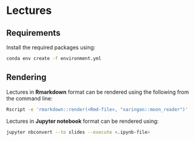 # Lectures

## Requirements

Install the required packages using:
```bash
conda env create -f environment.yml
```

## Rendering

Lectures in **Rmarkdown** format can be rendered using the following from
the command line:

```bash
Rscript -e 'rmarkdown::render(<Rmd-file>, "xaringan::moon_reader")'
```

Lectures in **Jupyter notebook** format can be rendered using:

```bash
jupyter nbconvert --to slides --execute <.ipynb-file>
```